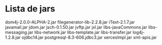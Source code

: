 Lista de jars
=============

dom4j-2.0.0-ALPHA-2.jar
filegenerator-lib-2.2.8.jar
iText-2.1.7.jar
javamail.jar
jdom.jar
jsch-0.1.50.jar
jvftp.jar
jxl.jar
libs-javaCommons.jar
libs-messaging.jar
libs-network.jar
libs-template.jar
libs-transfer.jar
log4j-1.2.8.jar
ojdbc14.jar
postgresql-8.3-606.jdbc3.jar
xercesImpl.jar
xml-apis.jar
